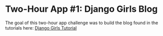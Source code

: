 # Two-Hour App #1: Django Girls Blog

The goal of this two-hour app challenge was to build the blog found in the tutorials here: [Django Girls Tutorial](https://www.gitbook.com/book/djangogirls/djangogirls-tutorial/details)
